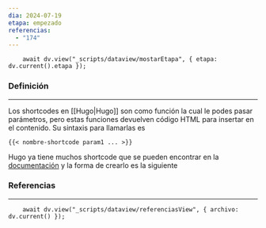```yaml
---
dia: 2024-07-19
etapa: empezado
referencias:
  - "174"
---
```

```dataviewjs
	await dv.view("_scripts/dataview/mostarEtapa", { etapa: dv.current().etapa });
```
### Definición
---
Los shortcodes en [[Hugo|Hugo]] son como función la cual le podes pasar parámetros, pero estas funciones devuelven código HTML para insertar en el contenido. Su sintaxis para llamarlas es
```
{{< nombre-shortcode param1 ... >}}
```

Hugo ya tiene muchos shortcode que se pueden encontrar en la [documentación](https://gohugo.io/templates/shortcode/) y la forma de crearlo es la siguiente


### Referencias
---
```dataviewjs
	await dv.view("_scripts/dataview/referenciasView", { archivo: dv.current() });
```